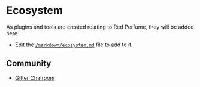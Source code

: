 # Ecosystem

As plugins and tools are created relating to Red Perfume, they will be added here.

* Edit the [`/markdown/ecosystem.md`](https://github.com/red-perfume/red-perfume.github.io/blob/main/markdown/ecosystem.md) file to add to it. 


## Community

* [Gitter Chatroom](https://gitter.im/red-perfume/community)
